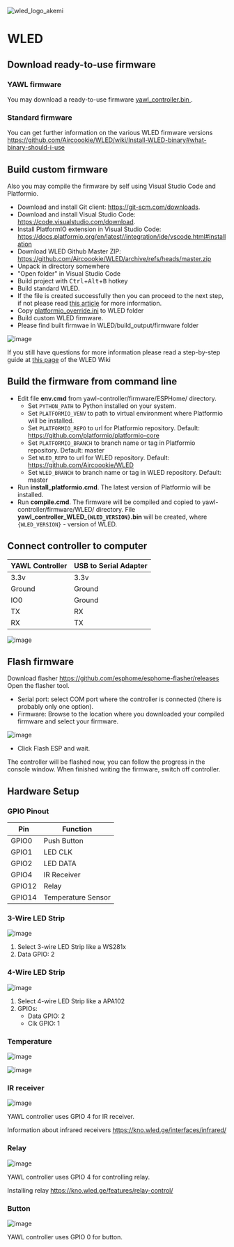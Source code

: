 ![wled_logo_akemi](https://user-images.githubusercontent.com/4923679/149402904-e135a6fa-ae00-4d32-b50a-784e71b2ab5c.jpg)

# WLED

## Download ready-to-use firmware

### YAWL firmware
You may download a ready-to-use firmware [yawl_controller.bin ](firmware/WLED/bin/yawl_controller.bin).

### Standard firmware

You can get further information on the various WLED firmware versions https://github.com/Aircoookie/WLED/wiki/Install-WLED-binary#what-binary-should-i-use

## Build custom firmware

Also you may compile the firmware by self using Visual Studio Code and Platformio. 
 - Download and install Git client: https://git-scm.com/downloads.
 - Download and install Visual Studio Code: https://code.visualstudio.com/download.
 - Install PlatformIO extension in Visual Studio Code: https://docs.platformio.org/en/latest//integration/ide/vscode.html#installation
 - Download WLED Github Master ZIP: https://github.com/Aircoookie/WLED/archive/refs/heads/master.zip
 - Unpack in directory somewhere
 - "Open folder" in Visual Studio Code
 - Build project with <kbd>Ctrl</kbd>+<kbd>Alt</kbd>+<kbd>B</kbd> hotkey
 - Build standard WLED.
 - If the file is created successfully then you can proceed to the next step, if not please read [this article](https://kno.wled.ge/basics/compiling-wled/) for more information.  
 - Copy [platformio_override.ini](platformio_override.ini) to WLED folder 
 - Build custom WLED firmware.
 - Please find built firmwae in WLED/build_output/firmware folder

![image](https://user-images.githubusercontent.com/4923679/150132210-8e55dea6-7241-4128-952f-d4d0f9c8a675.png)

If you still have questions for more information please read a step-by-step guide at [this page](https://kno.wled.ge/basics/compiling-wled/) of the WLED Wiki    

## Build the firmware from command line

 - Edit file **env.cmd** from yawl-controller/firmware/ESPHome/ directory. 
   - Set `PYTHON_PATH` to Python installed on your system.
   - Set `PLATFORMIO_VENV` to path to virtual environment where Platformio will be installed.
   - Set `PLATFORMIO_REPO` to url for Platformio repository. Default: https://github.com/platformio/platformio-core
   - Set `PLATFORMIO_BRANCH` to branch name or tag in Platformio repository. Default: master
   - Set `WLED_REPO` to url for WLED repository. Default: https://github.com/Aircoookie/WLED
   - Set `WLED_BRANCH` to branch name or tag in WLED repository. Default: master
 - Run **install_platformio.cmd**. The latest version of Platformio will be installed.
 - Run **compile.cmd**. The firmware will be compiled and copied to yawl-controller/firmware/WLED/ directory. File **yawl_controller_WLED_`{WLED_VERSION}`.bin** will be created, where `{WLED_VERSION}` - version of WLED.  

## Connect controller to computer

| YAWL Controller |	USB to Serial Adapter|
|---|---|
| 3.3v	| 3.3v |
| Ground	| Ground |
| IO0	| Ground |
| TX	| RX |
| RX	| TX |

![image](https://user-images.githubusercontent.com/4923679/151598448-9379adaf-c874-475b-8140-79478fdc33ec.png)

## Flash firmware
Download flasher https://github.com/esphome/esphome-flasher/releases
Open the flasher tool.
 - Serial port: select COM port where the controller is connected (there is probably only one option).
 - Firmware: Browse to the location where you downloaded your compiled firmware and select your firmware.

![image](https://user-images.githubusercontent.com/4923679/150178214-c61dcdcf-88b6-4364-8bb0-61961e2b77ff.png)

- Click Flash ESP and wait.

The controller will be flashed now, you can follow the progress in the console window.
When finished writing the firmware, switch off controller.

## Hardware Setup

### GPIO Pinout
| Pin | Function | 
| --- | ---|
| GPIO0 | Push Button | 
|  GPIO1 | LED CLK |
|  GPIO2 | LED DATA |
|  GPIO4 | IR Receiver |
| GPIO12 | Relay | 
| GPIO14 | Temperature Sensor |


### 3-Wire LED Strip 
![image](https://user-images.githubusercontent.com/4923679/153913842-a6593142-24aa-42bf-b5f6-6cd16dcb8917.png)

1. Select 3-wire LED Strip like a WS281x
2. Data GPIO: 2 

### 4-Wire LED Strip
![image](https://user-images.githubusercontent.com/4923679/153906778-40c47fa6-e71f-48ec-b544-236a7a92fa7b.png)

1. Select 4-wire LED Strip like a APA102
2. GPIOs: 
   - Data GPIO: 2
   - Clk GPIO: 1

### Temperature
![image](https://user-images.githubusercontent.com/4923679/148069110-cbfe597f-3612-4c2d-83bb-04ac1af12bcc.png)

![image](https://user-images.githubusercontent.com/4923679/148069147-21314ace-1a82-47b7-acb2-ea9d739f3b82.png)

### IR receiver
![image](https://user-images.githubusercontent.com/4923679/153915303-2f04856f-2a47-42df-bd29-26eec64e2434.png)

YAWL controller uses GPIO 4 for IR receiver. 

Information about infrared receivers https://kno.wled.ge/interfaces/infrared/

### Relay
![image](https://user-images.githubusercontent.com/4923679/153915486-dcda3746-a0f0-44ca-b5f8-ebd2ef675e6c.png)

YAWL controller uses GPIO 4 for controlling relay. 

Installing relay https://kno.wled.ge/features/relay-control/

### Button
![image](https://user-images.githubusercontent.com/4923679/153915630-30d3ab58-f2f6-416a-92d7-ade93570c406.png)

YAWL controller uses GPIO 0 for button. 




